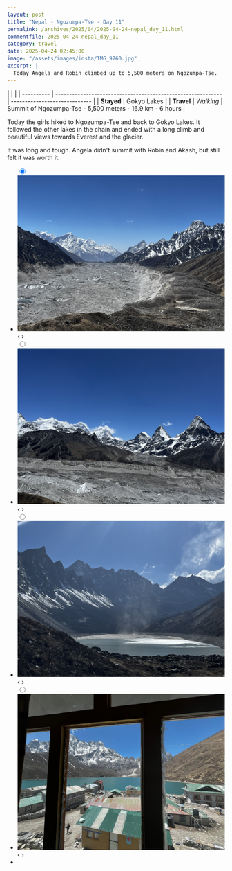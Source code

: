 ```yaml
---
layout: post
title: "Nepal - Ngozumpa-Tse - Day 11"
permalink: /archives/2025/04/2025-04-24-nepal_day_11.html
commentfile: 2025-04-24-nepal_day_11
category: travel
date: 2025-04-24 02:45:00
image: "/assets/images/insta/IMG_9760.jpg"
excerpt: |
  Today Angela and Robin climbed up to 5,500 meters on Ngozumpa-Tse.
---
```


|            |                                                              |
| ---------- | ------------------------------------------------------------ | ----------------------------- |
| **Stayed** | Gokyo Lakes |
| **Travel** | _Walking_                          | Summit of Ngozumpa-Tse - 5,500 meters - 16.9 km - 6 hours        |

Today the girls hiked to Ngozumpa-Tse and back to Gokyo Lakes.  It followed the other lakes in the chain and ended with a long climb and beautiful views towards Everest and the glacier.

It was long and tough.  Angela didn't summit with Robin and Akash, but still felt it was worth it.


<ul class="slides">
    <input type="radio" name="radio-btn" id="img-1" checked="checked" />
    <li class="slide-container">
        <div class="slide">
          <a href="/assets/images/insta/IMG_9751.jpg"><img src="/assets/images/insta/IMG_9751.jpg" /></a>
        </div>			
    	<div class="nav">
      	     <label for="img-4" class="prev">&#x2039;</label>
      	     <label for="img-2" class="next">&#x203a;</label>
    	 </div>
    </li>    <input type="radio" name="radio-btn" id="img-2"  />
    <li class="slide-container">
        <div class="slide">
          <a href="/assets/images/insta/IMG_9760.jpg"><img src="/assets/images/insta/IMG_9760.jpg" /></a>
        </div>			
    	<div class="nav">
      	     <label for="img-1" class="prev">&#x2039;</label>
      	     <label for="img-3" class="next">&#x203a;</label>
    	 </div>
    </li>    <input type="radio" name="radio-btn" id="img-3"  />
    <li class="slide-container">
        <div class="slide">
          <a href="/assets/images/insta/IMG_9775.jpg"><img src="/assets/images/insta/IMG_9775.jpg" /></a>
        </div>			
    	<div class="nav">
      	     <label for="img-2" class="prev">&#x2039;</label>
      	     <label for="img-4" class="next">&#x203a;</label>
    	 </div>
    </li>
    <input type="radio" name="radio-btn" id="img-4" />
    <li class="slide-container">
        <div class="slide">
          <a href="/assets/images/insta/81878f95-7d39-40c1-8cab-7b0ad500d5ec.jpg"><img src="/assets/images/insta/81878f95-7d39-40c1-8cab-7b0ad500d5ec.jpg" /></a>
        </div>
    	<div class="nav">
      	     <label for="img-3" class="prev">&#x2039;</label>
      	     <label for="img-1" class="next">&#x203a;</label>
    	 </div>
    </li>
  <li class="nav-dots">
      <label for="img-1" class="nav-dot" id="img-dot-1"></label>
      <label for="img-2" class="nav-dot" id="img-dot-2"></label>
      <label for="img-3" class="nav-dot" id="img-dot-3"></label>
      <label for="img-4" class="nav-dot" id="img-dot-4"></label>
  </li>
</ul>
             